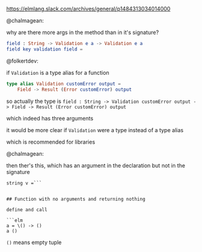 https://elmlang.slack.com/archives/general/p1484313034014000

@chalmagean:

why are there more args in the method than in it's signature?

```elm
field : String -> Validation e a -> Validation e a
field key validation field =
```

@folkertdev:

if `Validation` is a type alias for a function

```elm
type alias Validation customError output =
    Field -> Result (Error customError) output
```

so actually the type is `field : String -> Validation customError output -> Field -> Result (Error customError) output`
 
which indeed has three arguments

it would be more clear if `Validation` were a type instead of a type alias

which is recommended for libraries

@chalmagean:

then ther's this, which has an argument in the declaration but not in the signature
```string : Validation e String
string v =```


## Function with no arguments and returning nothing

define and call

```elm
a = \() -> ()
a ()
```

`()` means empty tuple
